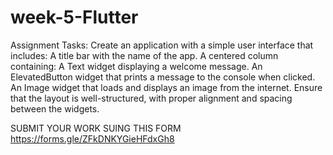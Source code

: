# week-5-Flutter

Assignment Tasks:
Create an application with a simple user interface that includes:
A title bar with the name of the app.
A centered column containing:
A Text widget displaying a welcome message.
An ElevatedButton widget that prints a message to the console when clicked.
An Image widget that loads and displays an image from the internet.
Ensure that the layout is well-structured, with proper alignment and spacing between the widgets.




SUBMIT YOUR WORK SUING THIS FORM https://forms.gle/ZFkDNKYGieHFdxGh8
